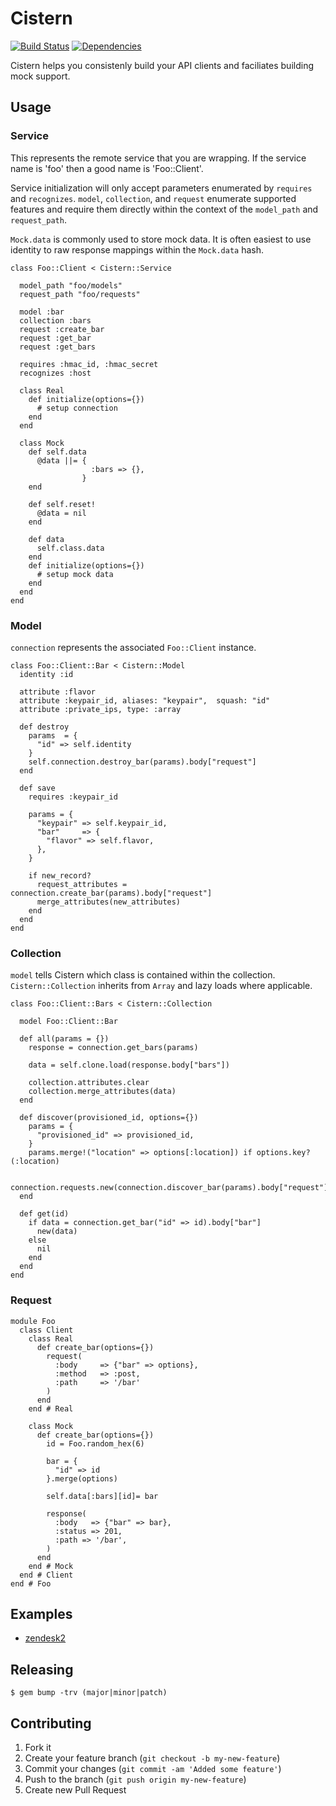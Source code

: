 # Cistern

[![Build Status](https://secure.travis-ci.org/lanej/cistern.png)](http://travis-ci.org/lanej/cistern)
[![Dependencies](https://gemnasium.com/lanej/cistern.png)](https://gemnasium.com/lanej/cistern.png)

Cistern helps you consistenly build your API clients and faciliates building mock support.

## Usage

### Service

This represents the remote service that you are wrapping. If the service name is 'foo' then a good name is 'Foo::Client'.

Service initialization will only accept parameters enumerated by ```requires``` and ```recognizes```. ```model```, ```collection```, and ```request``` enumerate supported features and require them directly within the context of the ```model_path``` and ```request_path```.

```Mock.data``` is commonly used to store mock data.  It is often easiest to use identity to raw response mappings within the ```Mock.data``` hash.

    class Foo::Client < Cistern::Service

      model_path "foo/models"
      request_path "foo/requests"

      model :bar
      collection :bars
      request :create_bar
      request :get_bar
      request :get_bars

      requires :hmac_id, :hmac_secret
      recognizes :host

      class Real
        def initialize(options={})
          # setup connection
        end
      end

      class Mock
        def self.data
          @data ||= {
                      :bars => {},
                    }
        end

        def self.reset!
          @data = nil
        end

        def data
          self.class.data
        end
        def initialize(options={})
          # setup mock data
        end
      end
    end

### Model

```connection``` represents the associated ```Foo::Client``` instance.

    class Foo::Client::Bar < Cistern::Model
      identity :id

      attribute :flavor
      attribute :keypair_id, aliases: "keypair",  squash: "id"
      attribute :private_ips, type: :array

      def destroy
        params  = {
          "id" => self.identity
        }
        self.connection.destroy_bar(params).body["request"]
      end

      def save
        requires :keypair_id

        params = {
          "keypair" => self.keypair_id,
          "bar"     => {
            "flavor" => self.flavor,
          },
        }

        if new_record?
          request_attributes = connection.create_bar(params).body["request"]
          merge_attributes(new_attributes)
        end
      end
    end

### Collection

```model``` tells Cistern which class is contained within the collection.  ```Cistern::Collection``` inherits from ```Array``` and lazy loads where applicable.

    class Foo::Client::Bars < Cistern::Collection

      model Foo::Client::Bar

      def all(params = {})
        response = connection.get_bars(params)

        data = self.clone.load(response.body["bars"])

        collection.attributes.clear
        collection.merge_attributes(data)
      end

      def discover(provisioned_id, options={})
        params = {
          "provisioned_id" => provisioned_id,
        }
        params.merge!("location" => options[:location]) if options.key?(:location)

        connection.requests.new(connection.discover_bar(params).body["request"])
      end

      def get(id)
        if data = connection.get_bar("id" => id).body["bar"]
          new(data)
        else
          nil
        end
      end
    end


### Request

    module Foo
      class Client
        class Real
          def create_bar(options={})
            request(
              :body     => {"bar" => options},
              :method   => :post,
              :path     => '/bar'
            )
          end
        end # Real

        class Mock
          def create_bar(options={})
            id = Foo.random_hex(6)

            bar = {
              "id" => id
            }.merge(options)

            self.data[:bars][id]= bar

            response(
              :body   => {"bar" => bar},
              :status => 201,
              :path => '/bar',
            )
          end
        end # Mock
      end # Client
    end # Foo



## Examples

* [zendesk2](https://github.com/lanej/zendesk2)

## Releasing

    $ gem bump -trv (major|minor|patch)

## Contributing

1. Fork it
2. Create your feature branch (`git checkout -b my-new-feature`)
3. Commit your changes (`git commit -am 'Added some feature'`)
4. Push to the branch (`git push origin my-new-feature`)
5. Create new Pull Request
